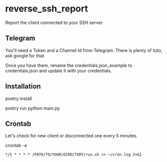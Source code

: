 # reverse_ssh_report
Report the client connected to your SSH server


## Telegram

You'll need a Token and a Channel Id from Telegram.
There is plenty of tuto, ask google for that.

Once you have them, rename the credentials.json_example to credentials.json and update it with your credentials.


## Installation

poetry install

poetry run python main.py

## Crontab

Let's check for new client or disconnected one every 5 minutes.

crontab -e
```
*/5 * * * * /PATH/TO/YOUR/DIRECTORY/run.sh >> ~/cron.log 2>&1
```